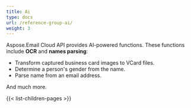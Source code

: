 ```yaml
---
title: Ai
type: docs
url: /reference-group-ai/
weight: 3
---
```



Aspose.Email Cloud API provides AI-powered functions.
These functions include **OCR** and **names parsing**:
 - Transform captured business card images to VCard files.
 - Determine a person's gender from the name.
 - Parse name from an email address.

And much more.

{{< list-children-pages >}}